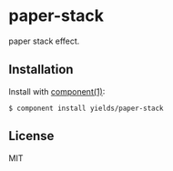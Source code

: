 
# paper-stack

  paper stack effect.

## Installation

  Install with [component(1)](http://component.io):

    $ component install yields/paper-stack

## License

  MIT
